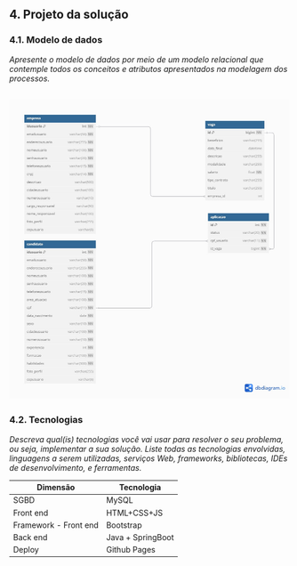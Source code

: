 ## 4. Projeto da solução

### 4.1. Modelo de dados

_Apresente o modelo de dados por meio de um modelo relacional que contemple todos os conceitos e atributos apresentados na modelagem dos processos._ 

![Texto Alternativo](https://github.com/ICEI-PUC-Minas-PMGES-TI/pmg-es-2025-1-ti2-3740100-worklink/blob/main/docs/images/new%20diagrama.jpg)
---

### 4.2. Tecnologias

_Descreva qual(is) tecnologias você vai usar para resolver o seu problema, ou seja, implementar a sua solução. Liste todas as tecnologias envolvidas, linguagens a serem utilizadas, serviços Web, frameworks, bibliotecas, IDEs de desenvolvimento, e ferramentas._

| **Dimensão**             | **Tecnologia**  |
| ---                      | ---             |
| SGBD                     | MySQL           |
| Front end                | HTML+CSS+JS     |
| Framework - Front end    | Bootstrap       |
| Back end                 | Java + SpringBoot |
| Deploy                   | Github Pages    |

